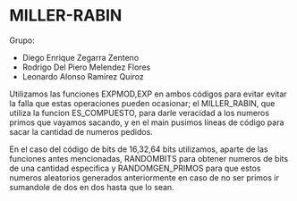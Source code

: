 # MILLER-RABIN
Grupo:

- Diego Enrique Zegarra Zenteno
- Rodrigo Del Piero Melendez Flores
- Leonardo Alonso Ramirez Quiroz

Utilizamos las funciones EXPMOD,EXP en ambos códigos para evitar evitar la falla que estas operaciones pueden ocasionar; el MILLER_RABIN, que utiliza la funcion ES_COMPUESTO, para darle veracidad a los numeros primos que vayamos sacando, y en el main pusimos líneas de código para sacar la cantidad de numeros pedidos.

En el caso del código de bits de 16,32,64 bits utilizamos, aparte de las funciones antes mencionadas, RANDOMBITS para obtener numeros de bits de una cantidad especifica y RANDOMGEN_PRIMOS para que estos numeros aleatorios generados anteriormente en caso de no ser primos ir sumandole de dos en dos hasta que lo sean. 
